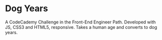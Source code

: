 # Dog Years

A CodeCademy Challenge in the Front-End Engineer Path. Developed with JS, CSS3 and HTML5, responsive. Takes a human age and converts to dog years.
